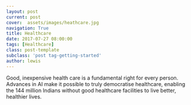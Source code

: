 ```yaml
---
layout: post
current: post
cover:  assets/images/heathcare.jpg
navigation: True
title: Healthcare
date: 2017-07-27 08:00:00
tags: [Healthcare]
class: post-template
subclass: 'post tag-getting-started'
author: lewis
---
```


Good, inexpensive health care is a fundamental right for every person.  Advances in AI make it possible to truly democratise healthcare, enabling the 144 million Indians without good healthcare facilities to live better, healthier lives. 